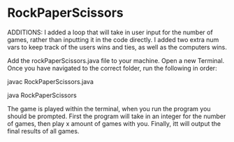 # RockPaperScissors
ADDITIONS: I added a loop that will take in user input for the number of games, rather than inputting it in the code directly.
I added two extra num vars to keep track of the users wins and ties, as well as the computers wins. 


Add the rockPaperScissors.java file to your machine.
Open a new Terminal.
Once you have navigated to the correct folder, run the following in order:

javac RockPaperScissors.java

java RockPaperScissors

The game is played within the terminal, when you run the program you should be prompted. 
First the program will take in an integer for the number of games, then play x amount of games with you.
Finally, itt will output the final results of all games.
